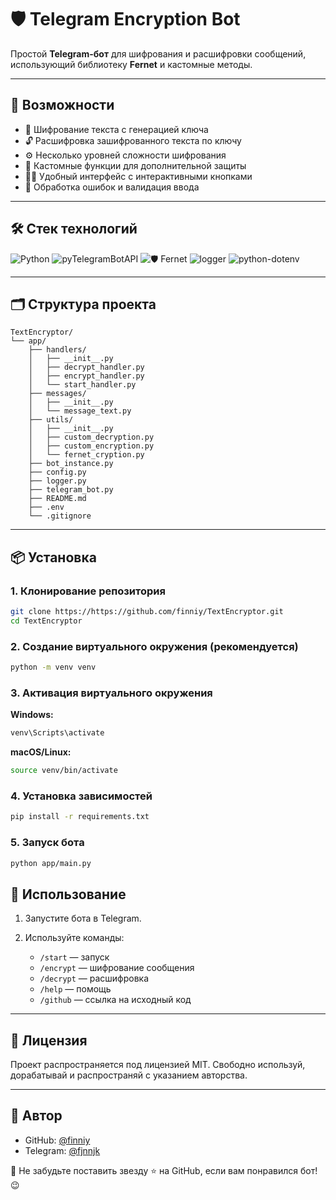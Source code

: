 # 🛡️ Telegram Encryption Bot

Простой **Telegram-бот** для шифрования и расшифровки сообщений, использующий библиотеку **Fernet** и кастомные методы.

---

## 🚀 Возможности

- 🔐 Шифрование текста с генерацией ключа
- 🔓 Расшифровка зашифрованного текста по ключу
- ⚙️ Несколько уровней сложности шифрования
- 🧩 Кастомные функции для дополнительной защиты
- 🧑‍💻 Удобный интерфейс с интерактивными кнопками
- 📎 Обработка ошибок и валидация ввода

---

## 🛠️ Стек технологий

![Python](https://img.shields.io/badge/-Python-05122A?style=flat&logo=python)
![pyTelegramBotAPI](https://img.shields.io/badge/pyTelegramBotAPI-05122A?style=flat&logo=telegram)
![🛡️ Fernet](https://img.shields.io/badge/🛡️-Fernet-05122A?style=flat)
![logger](https://img.shields.io/badge/%E2%9A%A0-logger-05122A?style=flat&logo=logging)
![python-dotenv](https://img.shields.io/badge/%F0%9F%8C%BF-python--dotenv-05122A?style=flat)

---

## 🗂️ Структура проекта

```
TextEncryptor/
└── app/
    ├── handlers/
    │   ├── __init__.py
    │   ├── decrypt_handler.py
    │   ├── encrypt_handler.py
    │   └── start_handler.py
    ├── messages/ 
    │   ├── __init__.py  
    │   └── message_text.py    
    ├── utils/               
    │   ├── __init__.py      
    │   ├── custom_decryption.py  
    │   ├── custom_encryption.py 
    │   └── fernet_cryption.py   
    ├── bot_instance.py      
    ├── config.py    
    ├── logger.py         
    ├── telegram_bot.py     
    ├── README.md
    ├── .env
    └── .gitignore

```

---

## 📦 Установка

### 1. Клонирование репозитория

```bash
git clone https://https://github.com/finniy/TextEncryptor.git
cd TextEncryptor
```

### 2. Создание виртуального окружения (рекомендуется)

```bash
python -m venv venv
```

### 3. Активация виртуального окружения

**Windows:**

```bash
venv\Scripts\activate
```

**macOS/Linux:**

```bash
source venv/bin/activate
```

### 4. Установка зависимостей

```bash
pip install -r requirements.txt
```

### 5. Запуск бота

```bash
python app/main.py
```

## 💬 Использование

1. Запустите бота в Telegram.
2. Используйте команды:

    - `/start` — запуск
    - `/encrypt` — шифрование сообщения
    - `/decrypt` — расшифровка
    - `/help` — помощь
    - `/github` — ссылка на исходный код

---

## 📄 Лицензия

Проект распространяется под лицензией MIT. Свободно используй, дорабатывай и распространяй с указанием авторства.

---

## 👤 Автор

- GitHub: [@finniy](https://github.com/finniy)
- Telegram: [@fjnnjk](https://t.me/fjnnjk)

💌 Не забудьте поставить звезду ⭐ на GitHub, если вам понравился бот! 😉